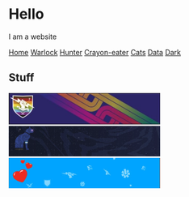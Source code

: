 <!DOCTYPE html>
<html lang="en">
<head>
  <script src="firstfile.js"></script>
<!--
  <script>
    //var random_number = Math.floor(Math.random()*500000+100000);
    //var accountArray= ["Clovis_Bray_Corporation", "Ishtar_Collective", "Operation_Babydog"];
    //var random_account= accountArray[Math.floor(Math.random()*accountArray.length)];
    // if using the three above to randomize accounts, be sure to update account id below
    (function(apiKey){
        (function(p,e,n,d,o){var v,w,x,y,z;o=p[d]=p[d]||{};o._q=[];
        v=['initialize','identify','updateOptions','pageLoad','track'];for(w=0,x=v.length;w<x;++w)(function(m){
            o[m]=o[m]||function(){o._q[m===v[0]?'unshift':'push']([m].concat([].slice.call(arguments,0)));};})(v[w]);
            y=e.createElement(n);y.async=!0;y.src='https://cdn.pendo.io/agent/static/'+apiKey+'/pendo.js';
            z=e.getElementsByTagName(n)[0];z.parentNode.insertBefore(y,z);})(window,document,'script','pendo');

            // Call this whenever information about your visitors becomes available
            // Please use Strings, Numbers, or Bools for value types.
            pendo.initialize({
              //DisableGuides: True,
                visitor: {
                    id:           user_id,   // Required if user is logged in
                    email:        user_email, // Recommended if using Pendo Feedback, or NPS Email
                    full_name:    user_full_name,// Recommended if using Pendo Feedback
                    language:     "en_GB",
                    random:       user_random_data
                    //boolean:      user_boolean
                    //date1:        user_date1
                    //date2:        user_date2

                    // You can add any additional visitor level key-values here,
                    // as long as it's not one of the above reserved names.
                },

                account: {
                    id:           user_account_id, // Highly recommended
                    type:         "AccountType"// Optional
                    // is_paying:    'true' // Recommended if using Pendo Feedback
                    // monthly_value: '2.49' // Recommended if using Pendo Feedback
                    // planLevel:    // Optional
                    // planPrice:    // Optional
                    // creationDate: // Optional

                    // You can add any additional account level key-values here,
                    // as long as it's not one of the above reserved names.
                },

                parentAccount: {
                    id:           'Bungie',
                    name:         'Bungo',
                    parentAccountOnly: 'yes'
                  }
            });
    })('a93e68a6-46fd-443a-699f-aa31985c066d');
</script>
-->
<script>
  !function(){var analytics=window.analytics=window.analytics||[];if(!analytics.initialize)if(analytics.invoked)window.console&&console.error&&console.error("Segment snippet included twice.");else{analytics.invoked=!0;analytics.methods=["trackSubmit","trackClick","trackLink","trackForm","pageview","identify","reset","group","track","ready","alias","debug","page","once","off","on","addSourceMiddleware","addIntegrationMiddleware","setAnonymousId","addDestinationMiddleware"];analytics.factory=function(e){return function(){var t=Array.prototype.slice.call(arguments);t.unshift(e);analytics.push(t);return analytics}};for(var e=0;e<analytics.methods.length;e++){var key=analytics.methods[e];analytics[key]=analytics.factory(key)}analytics.load=function(key,e){var t=document.createElement("script");t.type="text/javascript";t.async=!0;t.src="https://cdn.segment.com/analytics.js/v1/" + key + "/analytics.min.js";var n=document.getElementsByTagName("script")[0];n.parentNode.insertBefore(t,n);analytics._loadOptions=e};analytics.SNIPPET_VERSION="4.13.1";
  analytics.load("yg9SWXMqQrvcvm5og2wyxiomzZ9QkMAf");
  analytics.page();
  analytics.identify("SegmentIdentify",{
  nickname: 'SegmentIdentify',
});
  analytics.group('SegmentGroup', {
});
  }}();
</script>
<title>Alisyn's Playground</title>
<meta charset="UTF-8">
<meta name="viewport" content="width=device-width, initial-scale=1">
<style>
* {
  box-sizing: border-box;
}

@font-face {
  font-family: myCustomFont;
  src: url(Montserrat/Montserrat-Medium.otf);
}

/* Style the body */
body {
  font-family: myCustomFont;
  font-size: 20px;
  margin: 0;
}
/* Test for offset labels
label::before {
  content: "LABEL";
}
*/
/* Header/logo Title */
.header {
  padding: 80px;
  text-align: center;
  background: #6A0DAD;
  color: white;
}

/* Increase the font size of the heading */
.header h1 {
    font-family: myCustomFont;
    font-size: 40px;
}

/* Sticky navbar - toggles between relative and fixed, depending on the scroll position. It is positioned relative until a given offset position is met in the viewport - then it "sticks" in place (like position:fixed). The sticky value is not supported in IE or Edge 15 and earlier versions. However, for these versions the navbar will inherit default position */
.navbar {
  overflow: hidden;
  background-color: #333;
  position: sticky;
  position: -webkit-sticky;
  top: 0;
}

/* Style the navigation bar links */
.navbar a {
  float: left;
  display: block;
  color: white;
  text-align: center;
  padding: 14px 20px;
  text-decoration: none;
}


/* Right-aligned link */
.navbar a.right {
  float: right;
}

/* Change color on hover */
.navbar a:hover {
  background-color: #ddd;
  color: black;
}

/* Active/current link */
.navbar a.active {
  background-color: #666;
  color: white;
}

/* Column container */
.row {
  display: -ms-flexbox; /* IE10 */
  display: flex;
  -ms-flex-wrap: wrap; /* IE10 */
  flex-wrap: wrap;
}

/* Create two unequal columns that sits next to each other */
/* Sidebar/left column */
.side {
  -ms-flex: 30%; /* IE10 */
  flex: 30%;
  background-color: #f1f1f1;
  padding: 20px;
}

/*buttons */
.btn {
  border: none;
  background-color: inherit;
  padding: 14px 28px;
  font-family: myCustomFont;
  font-size: 16px;
  cursor: pointer;
  display: inline-block;
}

/* Green */
.green {
  color: green;
}

.green:hover {
  background-color: #4CAF50;
  color: white;
}

/* Blue */
.arc {
  color: dodgerblue;
}

.arc:hover {
  background: #2196F3;
  color: white;
}

/* Orange */
.solar {
  color: orange;
}

.solar:hover {
  background: #ff9800;
  color: white;
}

/* Purple */
.void {
  color: purple;
}

.void:hover {
  background: purple;
  color: white;
}

/* Black */
.default {
  color: black;
}

.default:hover {
  background: #D3D3D3;
  color: white;
}

/* Red */
.red {
  color: red;
}

.red:hover {
  background: #ff0000;
  color: white;
}
/* Main column */
.main {
  -ms-flex: 70%; /* IE10 */
  flex: 70%;
  background-color: white;
  padding: 20px;
}

/* Fake image, just for this example */
.fakeimg {
  background-color: #aaa;
  width: 100%;
  padding: 20px;
}

/* Footer */
.footer {
  padding: 20px;
  text-align: center;
  background: #ddd;
}

/* Responsive layout - when the screen is less than 700px wide, make the two columns stack on top of each other instead of next to each other */
@media screen and (max-width: 700px) {
  .row {
    flex-direction: column;
  }
}

/* Responsive layout - when the screen is less than 400px wide, make the navigation links stack on top of each other instead of next to each other */
@media screen and (max-width: 400px) {
  .navbar a {
    float: none;
    width: 100%;
  }
}
</style>
<link rel="shortcut icon" type="image/jpg" href="engram.ico"/>
</head>
<body>

<div class="header">
  <h1>Hello</h1>
  <p>I am a website</p>
</div>

<div class="navbar">
  <a href="#" class="active">Home</a>
<a href="warlock.html">Warlock</a>
<a href="hunter.html">Hunter</a>
  <a href="titan.html">Crayon-eater</a>
  <a href="cats.html" class="right">Cats</a>
  <a href="analytics.html" class="right">Data</a>
  <a href="Darkness.html" class="right">Dark</a>
</div>

<div class="row">
  <div class="side">
    <h2>Stuff</h2>
    <img src="rainbowEmblem.png" width="300"><br>
    <img src="catEmblem.png" width="300"><br>
    <img src="heartEmblem.png" width="300"><br>
    <br>
    <SCRIPT LANGUAGE="JAVASCRIPT">

      var r_text = new Array ();
      r_text[0] = "Lorem ipsum nightstalker fatebringer.";
      r_text[1] = "Lorem ipsum witherhoard ikelos.";
      r_text[2] = "Lorem ipsum stasis thunderlord.";

      var i = Math.floor(r_text.length * Math.random());

      document.write(r_text[i]);

    </script>
</div>
  <div class="main">
    <h2>Destiny!</h2>
<button onclick="location.href = 'https://www.bungie.com';" id="myButton" class="btn red">Bungo</button>
<button onclick="location.href = 'https://www.d2checklist.com';" id="myButton" class="btn green">D2Checklist</button>
<button onclick="location.href = 'https://www.destinyitemmanager.com';" id="myButton" class="btn default">DIM</button>
    <br>
    <br>

<iframe src="cats.html" height="700" width="100%" title="Cats"></iframe></div>
</div>

<div class="footer">
  <h2>Helpful Links</h2>
  <a href="https://www.bungie.com">Bungo</a> |
  <a href="https://www.d2checklist.com">D2 Checklist</a> |
  <a href="https://www.destinyitemmanager.com">DIM</a>
</div>
</body>
</html>
